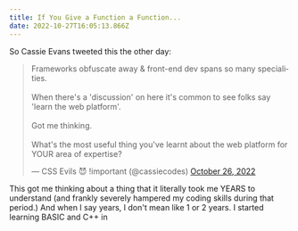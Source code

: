 ```yaml
---
title: If You Give a Function a Function...
date: 2022-10-27T16:05:13.866Z
---
```

S﻿o Cassie Evans tweeted this the other day:

<blockquote class="twitter-tweet"><p lang="en" dir="ltr">Frameworks obfuscate away &amp; front-end dev spans so many specialities.<br><br>When there&#39;s a &#39;discussion&#39; on here it&#39;s common to see folks say &#39;learn the web platform&#39;.<br><br>Got me thinking. <br><br>What&#39;s the most useful thing you&#39;ve learnt about the web platform for YOUR area of expertise?</p>&mdash; CSS Evils 😈 !important (@cassiecodes) <a href="https://twitter.com/cassiecodes/status/1585199459826159616?ref_src=twsrc%5Etfw">October 26, 2022</a></blockquote>

This got me thinking about a thing that it literally took me YEARS to understand (and frankly severely hampered my coding skills during that period.) And when I say years, I don't mean like 1 or 2 years. I started learning BASIC and C++ in